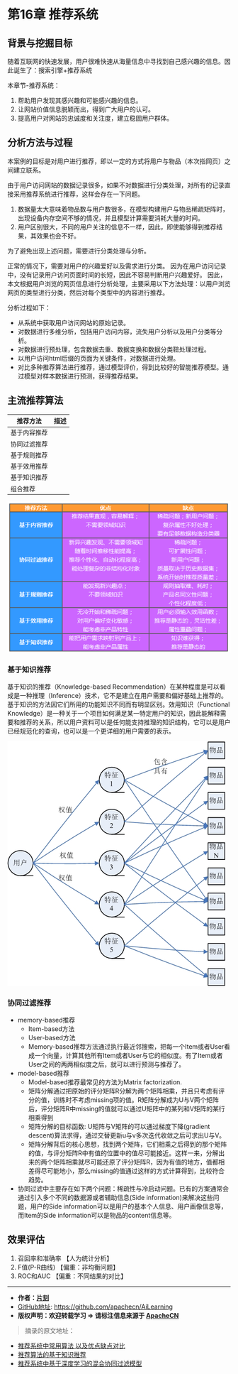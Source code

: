 # 第16章 推荐系统

## 背景与挖掘目标

随着互联网的快速发展，用户很难快速从海量信息中寻找到自己感兴趣的信息。因此诞生了：搜索引擎+推荐系统

本章节-推荐系统：

1. 帮助用户发现其感兴趣和可能感兴趣的信息。
2. 让网站价值信息脱颖而出，得到广大用户的认可。
3. 提高用户对网站的忠诚度和关注度，建立稳固用户群体。

## 分析方法与过程

本案例的目标是对用户进行推荐，即以一定的方式将用户与物品（本次指网页）之间建立联系。

由于用户访问网站的数据记录很多，如果不对数据进行分类处理，对所有的记录直接采用推荐系统进行推荐，这样会存在一下问题。

1. 数据量太大意味着物品数与用户数很多，在模型构建用户与物品稀疏矩阵时，出现设备内存空间不够的情况，并且模型计算需要消耗大量的时间。
2. 用户区别很大，不同的用户关注的信息不一样，因此，即使能够得到推荐结果，其效果也会不好。

为了避免出现上述问题，需要进行分类处理与分析。

正常的情况下，需要对用户的兴趣爱好以及需求进行分类。
因为在用户访问记录中，没有记录用户访问页面时间的长短，因此不容易判断用户兴趣爱好。
因此，本文根据用户浏览的网页信息进行分析处理，主要采用以下方法处理：以用户浏览网页的类型进行分类，然后对每个类型中的内容进行推荐。

分析过程如下：

* 从系统中获取用户访问网站的原始记录。
* 对数据进行多维分析，包括用户访问内容，流失用户分析以及用户分类等分析。
* 对数据进行预处理，包含数据去重、数据变换和数据分类鞥处理过程。
* 以用户访问html后缀的页面为关键条件，对数据进行处理。
* 对比多种推荐算法进行推荐，通过模型评价，得到比较好的智能推荐模型。通过模型对样本数据进行预测，获得推荐结果。



## 主流推荐算法

| 推荐方法 | 描述 |
| --- | --- |
| 基于内容推荐  |   |
| 协同过滤推荐  |   |
| 基于规则推荐  |   |
| 基于效用推荐  |   |
| 基于知识推荐  |   |
| 组合推荐     |   |

![推荐方法对比](../img/ml/16.RecommendedSystem/推荐方法对比.png)

### 基于知识推荐

基于知识的推荐（Knowledge-based Recommendation）在某种程度是可以看成是一种推理（Inference）技术，它不是建立在用户需要和偏好基础上推荐的。基于知识的方法因它们所用的功能知识不同而有明显区别。效用知识（Functional Knowledge）是一种关于一个项目如何满足某一特定用户的知识，因此能解释需要和推荐的关系，所以用户资料可以是任何能支持推理的知识结构，它可以是用户已经规范化的查询，也可以是一个更详细的用户需要的表示。

![基于知识的推荐](../img/ml/16.RecommendedSystem/基于知识的推荐.jpg)

### 协同过滤推荐

* memory-based推荐
    * Item-based方法
    * User-based方法
    * Memory-based推荐方法通过执行最近邻搜索，把每一个Item或者User看成一个向量，计算其他所有Item或者User与它的相似度。有了Item或者User之间的两两相似度之后，就可以进行预测与推荐了。 
* model-based推荐
    * Model-based推荐最常见的方法为Matrix factorization.
    * 矩阵分解通过把原始的评分矩阵R分解为两个矩阵相乘，并且只考虑有评分的值，训练时不考虑missing项的值。R矩阵分解成为U与V两个矩阵后，评分矩阵R中missing的值就可以通过U矩阵中的某列和V矩阵的某行相乘得到
    * 矩阵分解的目标函数: U矩阵与V矩阵的可以通过梯度下降(gradient descent)算法求得，通过交替更新u与v多次迭代收敛之后可求出U与V。 
    * 矩阵分解背后的核心思想，找到两个矩阵，它们相乘之后得到的那个矩阵的值，与评分矩阵R中有值的位置中的值尽可能接近。这样一来，分解出来的两个矩阵相乘就尽可能还原了评分矩阵R，因为有值的地方，值都相差得尽可能地小，那么missing的值通过这样的方式计算得到，比较符合趋势。 
* 协同过滤中主要存在如下两个问题：稀疏性与冷启动问题。已有的方案通常会通过引入多个不同的数据源或者辅助信息(Side information)来解决这些问题，用户的Side information可以是用户的基本个人信息、用户画像信息等，而Item的Side information可以是物品的content信息等。

## 效果评估

1. 召回率和准确率 【人为统计分析】
2. F值(P-R曲线) 【偏重：非均衡问题】
3. ROC和AUC  【偏重：不同结果的对比】

* * *

* **作者：[片刻](http://www.apache.wiki/display/~jiangzhonglian)**
* [GitHub地址](https://github.com/apachecn/AiLearning): <https://github.com/apachecn/AiLearning>
* **版权声明：欢迎转载学习 => 请标注信息来源于 [ApacheCN](http://www.apachecn.org/)**

> 摘录的原文地址：

* [推荐系统中常用算法 以及优点缺点对比](http://www.36dsj.com/archives/9519)
* [推荐算法的基于知识推荐](https://zhidao.baidu.com/question/2013524494179442228.html)
* [推荐系统中基于深度学习的混合协同过滤模型](http://www.iteye.com/news/32100)
